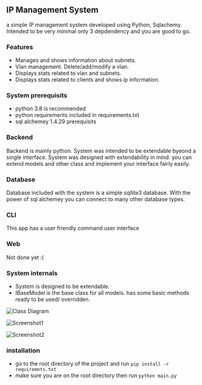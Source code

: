 
## IP Management System

a simple IP management system developed using Python, Sqlachemy. Intended to be very minimal only 3 depdendency and you are good to go.


### Features

- Manages and shows information about subnets.
- Vlan management. Delete/add/modify a vlan.
- Displays stats related to vlan and subnets.
- Displays stats related to clients and shows ip information.


### System prerequisits

- python 3.8 is recommended
- python requirements included in requirements.txt
- sql alchemey 1.4.29 prerequisits

### Backend

Backend is mainly python. System was intended to be extendable byeond a single interface. System was designed with extendability in mind. you can extend models and other class and implement your interface fairly easily. 

### Database

Database included with the system is a simple sqllite3 database. With the power of sql alchemey you can connect to many other database types.

### CLI

This app has a user friendly command user interface

### Web
Not done yet :(
### System internals
- System is designed to be extendable.
- IBaseModel is the base class for all models. has some basic methods ready to be used/ overridden.

![Class Diagram](https://i.postimg.cc/FKkQNH6m/class-diagram.png "Class Diagram")

![Screenshot1](https://i.postimg.cc/QtLZtrL7/main-screen.png "interface")

![Screenshot2](https://i.postimg.cc/Bb4WTcnQ/Screenshot.png "interface")

### installation
- go to the root directory of the project and run `pip install -r requiremnts.txt`
- make sure you are on the root directory then run `python main.py`


